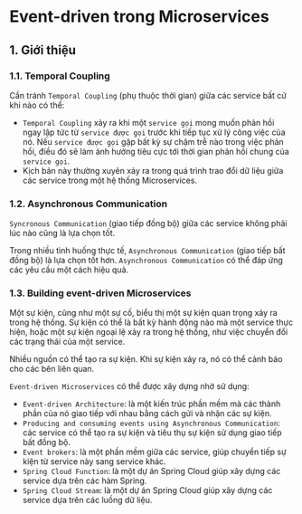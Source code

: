 # Event-driven trong Microservices
## 1. Giới thiệu
### 1.1. Temporal Coupling
Cần tránh `Temporal Coupling` (phụ thuộc thời gian) giữa các service bất cứ khi nào có thể:
- `Temporal Coupling` xảy ra khi một `service gọi` mong muốn phản hồi ngay lập tức từ `service được gọi` trước khi tiếp tục xử lý công việc của nó. Nếu `service được gọi` gặp bất kỳ sự chậm trễ nào trong việc phản hồi, điều đó sẽ làm ảnh hưởng tiêu cực tới thời gian phản hồi chung của `service gọi`.
- Kịch bản này thường xuyên xảy ra trong quá trình trao đổi dữ liệu giữa các service trong một hệ thống Microservices.

### 1.2. Asynchronous Communication
`Syncronous Communication` (giao tiếp đồng bộ) giữa các service không phải lúc nào cũng là lựa chọn tốt.

Trong nhiều tình huống thực tế, `Asynchronous Communication` (giao tiếp bất đồng bộ) là lựa chọn tốt hơn. `Asynchronous Communication` có thể đáp ứng các yêu cầu một cách hiệu quả.

### 1.3. Building event-driven Microservices
Một sự kiện, cũng như một sự cố, biểu thị một sự kiện quan trọng xảy ra trong hệ thống. Sự kiện có thể là bất kỳ hành động nào mà một service thực hiện, hoặc một sự kiện ngoại lệ xảy ra trong hệ thống, như việc chuyển đổi các trạng thái của một service.

Nhiều nguồn có thể tạo ra sự kiện. Khi sự kiện xảy ra, nó có thể cảnh báo cho các bên liên quan.

`Event-driven Microservices` có thể được xây dựng nhờ sử dụng:
- `Event-driven Architecture`: là một kiến trúc phần mềm mà các thành phần của nó giao tiếp với nhau bằng cách gửi và nhận các sự kiện.
- `Producing and consuming events using Asynchronous Communication`: các service có thể tạo ra sự kiện và tiêu thụ sự kiện sử dụng giao tiếp bất đồng bộ.
- `Event brokers`: là một phần mềm giữa các service, giúp chuyển tiếp sự kiện từ service này sang service khác.
- `Spring Cloud Function`: là một dự án Spring Cloud giúp xây dựng các service dựa trên các hàm Spring.
- `Spring Cloud Stream`: là một dự án Spring Cloud giúp xây dựng các service dựa trên các luồng dữ liệu.
